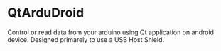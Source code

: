 QtArduDroid
===========

Control or read data from your arduino using Qt application on android device. Designed primarely to use a USB Host Shield.
